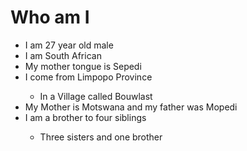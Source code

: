 # Who am I
<ul>
  <li>I am 27 year old male</li>
  <li>I am South African</li>
  <li>My mother tongue is Sepedi</li>
  <li>I come from Limpopo Province</li>
    <ul>
       <li>In a Village called Bouwlast</li>
    </ul>

  <li>My Mother is Motswana and my father was Mopedi</li>
  <li>I am a brother to four siblings</li>
    <ul>
      <li>Three sisters and one brother</li>
</ul>
